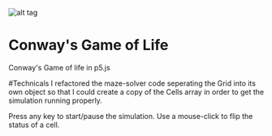 ![alt tag](https://raw.githubusercontent.com/skrillex581/conway-game-of-life/master/game-of-life.gif)

# Conway's Game of Life
Conway's Game of life in p5.js

#Technicals
I refactored the maze-solver code seperating the Grid into its own object so that 
I could create a copy of the Cells array in order to get the simulation running properly.

Press any key to start/pause the simulation. Use a mouse-click to flip the status of a cell.


